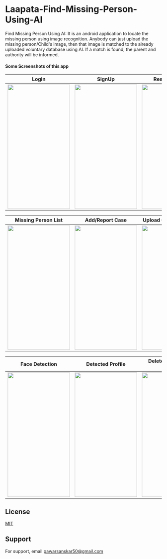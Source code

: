 # Laapata-Find-Missing-Person-Using-AI
Find Missing Person Using AI: It is an android application to locate the missing person using image recognition. Anybody can just upload the missing person/Child's image, then that image is matched to the already uploaded voluntary database using AI. If a match is found, the parent and authority will be informed.

#### Some Screenshots of this app


 Login                               | SignUp                                        | Reset Password 			                    | Dashboard
:------------------------------------------:|:-------------------------------------------:|:-----------------------------------------------:|:----------------------------------------:
<img src="https://github.com/sanskarpawar/Laapata-Find-Missing-Person-Using-AI/assets/39761857/85c0ddd7-9c50-4d15-8116-08c74c093f2f"  width="200" height="400"/> | <img src="https://github.com/sanskarpawar/Laapata-Find-Missing-Person-Using-AI/assets/39761857/22c15f13-25c9-4bcb-895a-b92acc4284a7"  width="200" height="400"/>  | <img src="https://github.com/sanskarpawar/Laapata-Find-Missing-Person-Using-AI/assets/39761857/c2ee7904-fcbb-4494-b3eb-2f73108bdecc"  width="200" height="400"/> | <img src="https://github.com/sanskarpawar/Laapata-Find-Missing-Person-Using-AI/assets/39761857/a8fb6f79-3ff2-437a-9cd6-43cc075c415f"  width="200" height="400"/>

 Missing Person List                         | Add/Report Case                             | Upload Case with details                      | Police Station Locator
:-----------------------------------------:|:--------------------------------------------:|:-----------------------------------------------:|:-------------------------------------:
<img src="https://github.com/sanskarpawar/Laapata-Find-Missing-Person-Using-AI/assets/39761857/a8fb6f79-3ff2-437a-9cd6-43cc075c415f" width="200" height="400"/> | <img src="https://github.com/sanskarpawar/Laapata-Find-Missing-Person-Using-AI/assets/39761857/e7126e16-cd96-4580-a5af-8e9ce3e557c7" width="200" height="400"/>| <img src="https://github.com/sanskarpawar/Laapata-Find-Missing-Person-Using-AI/assets/39761857/8c6335b3-a702-479e-b210-d0f70d021a8c" width="200" height="400"/>|<img src="https://github.com/sanskarpawar/Laapata-Find-Missing-Person-Using-AI/assets/39761857/361b56b9-4703-4d72-b197-bca2c701ac76" width="200" height="400"/>
 
 Face Detection                           | Detected Profile                             | Delete, Resolve, Edit Case                      | Chat with Reporter
:-----------------------------------------:|:--------------------------------------------:|:-----------------------------------------------:|:-------------------------------------:
<img src="https://github.com/sanskarpawar/Laapata-Find-Missing-Person-Using-AI/assets/39761857/b1dfca7d-59ff-4a36-9180-2f5ad65cc55f" width="200" height="400"/>| <img src="https://github.com/sanskarpawar/Laapata-Find-Missing-Person-Using-AI/assets/39761857/15540fef-7441-4836-86fd-74b59a2828ce" width="200" height="400"/>| <img src="https://github.com/sanskarpawar/Laapata-Find-Missing-Person-Using-AI/assets/39761857/6bc46a6d-650e-4628-9553-740ca77c5792" width="200" height="400"/>| <img src="https://github.com/sanskarpawar/Laapata-Find-Missing-Person-Using-AI/assets/39761857/7cc984b3-d4e9-4b01-9e01-a6d97c4c4e9b" width="200" height="400"/>
 
 
## License

[MIT](https://choosealicense.com/licenses/mit/)

## Support

For support, email pawarsanskar50@gmail.com 
 
 
 
 
 
 
 
 
 
 
 
 
 
 
 
 
